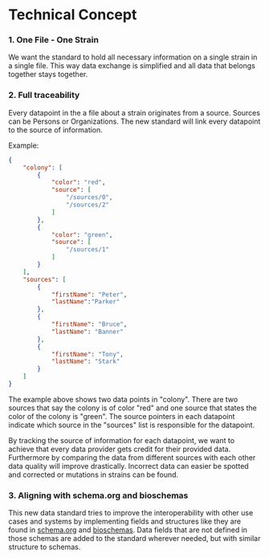 # Technical Concept

### 1. One File - One Strain
We want the standard to hold all necessary information on a single strain in a single file.
This way data exchange is simplified and all data that belongs together stays together.

### 2. Full traceability
Every datapoint in the a file about a strain originates from a source. Sources can be
Persons or Organizations. The new standard will link every datapoint to the source of
information.

Example:
```json
{
    "colony": [
        {
            "color": "red",
            "source": [
                "/sources/0",
                "/sources/2"
            ]
        },
        {
            "color": "green",
            "source": [
                "/sources/1"
            ]
        }
    ],
    "sources": [
        {
            "firstName": "Peter",
            "lastName":"Parker"
        },
        {
            "firstName": "Bruce",
            "lastName": "Banner"
        },
        {
            "firstName": "Tony",
            "lastName": "Stark"
        }
    ]
}
```

The example above shows two data points in "colony".
There are two sources that say the colony is of color "red"
and one source that states the color of the colony is "green".
The source pointers in each datapoint indicate which source in the
"sources" list is responsible for the datapoint.


By tracking the source of information for each datapoint, we want to achieve that
every data provider gets credit for their provided data. Furthermore by comparing the data
from different sources with each other data quality will improve drastically.
Incorrect data can easier be spotted and corrected or mutations in strains
can be found.

### 3. Aligning with schema.org and bioschemas
This new data standard tries to improve the interoperability with other use cases
and systems by implementing fields and structures like they are found in
[schema.org](https://schema.org) and
[bioschemas](https://bioschemas.org/).
Data fields that are not defined in those schemas are added to the standard wherever
needed, but with similar structure to schemas.
